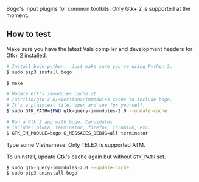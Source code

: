 Bogo's input plugins for common toolkits.  Only Gtk+ 2 is supported at
the moment.

## How to test

Make sure you have the latest Vala compiler and development headers
for Gtk+ 2 installed.

```bash
# Install bogo-python.  Just make sure you're using Python 3.
$ sudo pip3 install bogo

$ make

# Update Gtk's immodules cache at
# /usr/lib/gtk-2.0/<version>/immodules.cache to include bogo.
# It's a plaintext file, open and see for yourself.
$ sudo GTK_PATH=$PWD gtk-query-immodules-2.0 --update-cache

# Run a Gtk 2 app with bogo. Candidates
# include: pluma, terminator, firefox, chromium, etc.
$ GTK_IM_MODULE=bogo G_MESSAGES_DEBUG=all terminator
```

Type some Vietnamese.  Only TELEX is supported ATM.

To uninstall, update Gtk's cache again but without `GTK_PATH` set.

```bash
$ sudo gtk-query-immodules-2.0 --update-cache
$ sudo pip3 uninstall bogo
```
